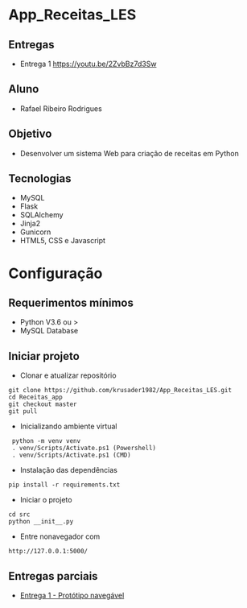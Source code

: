 # App_Receitas_LES

## Entregas
- Entrega 1 https://youtu.be/2ZvbBz7d3Sw

## Aluno
- Rafael Ribeiro Rodrigues

## Objetivo
- Desenvolver um sistema Web para criação de receitas em Python

## Tecnologias
- MySQL
- Flask
- SQLAlchemy
- Jinja2
- Gunicorn
- HTML5, CSS e Javascript

# Configuração

## Requerimentos mínimos
- Python V3.6 ou >
- MySQL Database

## Iniciar projeto
- Clonar e atualizar repositório
```
git clone https://github.com/krusader1982/App_Receitas_LES.git
cd Receitas_app
git checkout master
git pull
```
- Inicializando ambiente virtual
```
 python -m venv venv
 . venv/Scripts/Activate.ps1 (Powershell)
 . venv/Scripts/Activate.ps1 (CMD)
```


- Instalação das dependências
```
pip install -r requirements.txt
```

- Iniciar o projeto

```
cd src
python __init__.py
```

- Entre nonavegador com
```
http://127.0.0.1:5000/
```

## Entregas parciais

- [Entrega 1 - Protótipo navegável](https://youtu.be/2ZvbBz7d3Sw)

